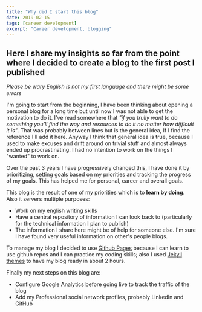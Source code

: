 ```yaml
---
title: "Why did I start this blog"
date: 2019-02-15
tags: [career development]
excerpt: "Career development, blogging"
---
```


## Here I share my insights so far from the point where I decided to create a blog to the first post I published

*Please be wary English is not my first language and there might be some errors*

I'm going to start from the beginning, I have been thinking about opening a personal blog for a long time but until now I was not able to get the motivation to do it. I've read somewhere that *"if you trully want to do something you'll find the way and resources to do it no matter how difficult it is"*. That was probably between lines but is the general idea, If I find the reference I'll add it here. Anyway I think that general idea is true, because I used to make excuses and drift around on trivial stuff and almost always ended up procrastinating. I had no intention to work on the things I "wanted" to work on.

Over the past 3 years I have progressively changed this, I have done it by prioritizing, setting goals based on my priorities and tracking the progress of my goals. This has helped me for personal, career and overall goals.

This blog is the result of one of my priorities which is to **learn by doing**. Also it servers multiple purposes:
* Work on my english writing skills
* Have a central repository of information I can look back to (particularly for the technical information I plan to publish)
* The information I share here might be of help for someone else. I'm sure I have found very useful information on other's people blogs.

To manage my blog I decided to use [Github Pages](https://pages.github.com/) because I can learn to use github repos and I can practice my coding skills; also I used [Jekyll themes](https://jekyllrb.com/) to have my blog ready in about 2 hours.

Finally my next steps on this blog are:
- Configure Google Analytics before going live to track the traffic of the blog
- Add my Professional social network profiles, probably LinkedIn and GitHub
